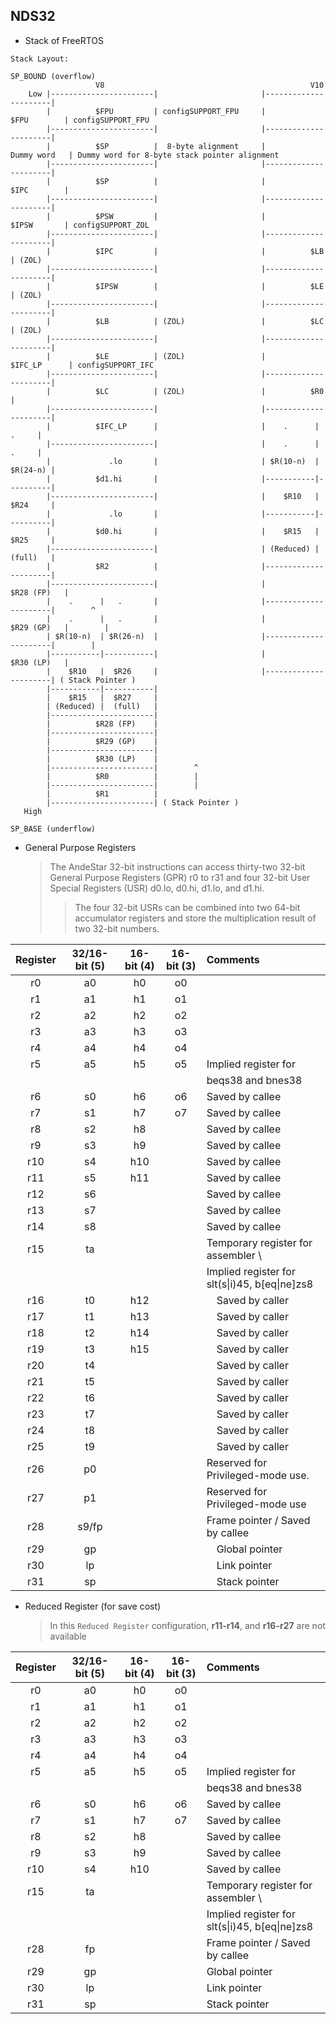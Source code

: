 NDS32
---

+ Stack of FreeRTOS

```
Stack Layout:

SP_BOUND (overflow)
                   V8                                              V10
    Low |-----------------------|                       |----------------------|
        |          $FPU         | configSUPPORT_FPU     |          $FPU        | configSUPPORT_FPU
        |-----------------------|                       |----------------------|
        |          $SP          |  8-byte alignment     |         Dummy word   | Dummy word for 8-byte stack pointer alignment
        |-----------------------|                       |----------------------|
        |          $SP          |                       |          $IPC        |
        |-----------------------|                       |----------------------|
        |          $PSW         |                       |          $IPSW       | configSUPPORT_ZOL
        |-----------------------|                       |----------------------|
        |          $IPC         |                       |          $LB         | (ZOL)
        |-----------------------|                       |----------------------|
        |          $IPSW        |                       |          $LE         | (ZOL)
        |-----------------------|                       |----------------------|
        |          $LB          | (ZOL)                 |          $LC         | (ZOL)
        |-----------------------|                       |----------------------|
        |          $LE          | (ZOL)                 |         $IFC_LP      | configSUPPORT_IFC
        |-----------------------|                       |----------------------|
        |          $LC          | (ZOL)                 |          $R0         |
        |-----------------------|                       |----------------------|
        |          $IFC_LP      |                       |    .      |    .     |
        |-----------------------|                       |    .      |    .     |
        |             .lo       |                       | $R(10-n)  | $R(24-n) |
        |          $d1.hi       |                       |-----------|----------|
        |-----------------------|                       |    $R10   | $R24     |
        |             .lo       |                       |-----------|----------|
        |          $d0.hi       |                       |    $R15   | $R25     |
        |-----------------------|                       | (Reduced) | (full)   |
        |          $R2          |                       |----------------------|
        |-----------------------|                       |          $R28 (FP)   |
        |    .      |   .       |                       |----------------------|        ^
        |    .      |   .       |                       |          $R29 (GP)   |        |
        | $R(10-n)  | $R(26-n)  |                       |----------------------|        |
        |-----------|-----------|                       |          $R30 (LP)   |
        |    $R10   |  $R26     |                       |----------------------| ( Stack Pointer )
        |-----------|-----------|
        |    $R15   |  $R27     |
        | (Reduced) |  (full)   |
        |-----------------------|
        |          $R28 (FP)    |
        |-----------------------|
        |          $R29 (GP)    |
        |-----------------------|
        |          $R30 (LP)    |
        |-----------------------|        ^
        |          $R0          |        |
        |-----------------------|        |
        |          $R1          |
        |-----------------------| ( Stack Pointer )
   High

SP_BASE (underflow)
```


+ General Purpose Registers
   > The AndeStar 32-bit instructions can access thirty-two 32-bit General Purpose Registers (GPR) r0 to r31
   and four 32-bit User Special Registers (USR) d0.lo, d0.hi, d1.lo, and d1.hi.
   >> The four 32-bit USRs can be combined into two 64-bit accumulator registers
   and store the multiplication result of two 32-bit numbers.

Register | 32/16-bit (5) | 16-bit (4) | 16-bit (3) | Comments
 :-:     | :-:           | :-:        | :-:        | :-
r0       | a0            | h0         | o0         |
r1       | a1            | h1         | o1         |
r2       | a2            | h2         | o2         |
r3       | a3            | h3         | o3         |
r4       | a4            | h4         | o4         |
r5       | a5            | h5         | o5         | Implied register for
<space>  |               |            |            | beqs38 and bnes38
r6       | s0            | h6         | o6         | Saved by callee
r7       | s1            | h7         | o7         | Saved by callee
r8       | s2            | h8         |            | Saved by callee
r9       | s3            | h9         |            | Saved by callee
r10      | s4            | h10        |            | Saved by callee
r11      | s5            | h11        |            | Saved by callee
r12      | s6            |            |            | Saved by callee
r13      | s7            |            |            | Saved by callee
r14      | s8            |            |            | Saved by callee
r15      | ta            |            |            | Temporary register for assembler \
<space>  |               |            |            | Implied register for slt(s\|i)45, b[eq\|ne]zs8
r16      | t0            | h12        |            |　Saved by caller
r17      | t1            | h13        |            |　Saved by caller
r18      | t2            | h14        |            |　Saved by caller
r19      | t3            | h15        |            |　Saved by caller
r20      | t4            |            |            |　Saved by caller
r21      | t5            |            |            |　Saved by caller
r22      | t6            |            |            |　Saved by caller
r23      | t7            |            |            |　Saved by caller
r24      | t8            |            |            |　Saved by caller
r25      | t9            |            |            |　Saved by caller
r26      | p0            |            |            | Reserved for Privileged-mode use.
r27      | p1            |            |            | Reserved for Privileged-mode use
r28      | s9/fp         |            |            | Frame pointer / Saved by callee
r29      | gp            |            |            |　Global pointer
r30      | lp            |            |            |　Link pointer
r31      | sp            |            |            |　Stack pointer

+ Reduced Register (for save cost)
    > In this `Reduced Register` configuration, **r11-r14**, and **r16-r27** are not available

Register | 32/16-bit (5) | 16-bit (4) | 16-bit (3) | Comments
 :-:     | :-:           | :-:        | :-:        | :-
r0       | a0            | h0         | o0         |
r1       | a1            | h1         | o1         |
r2       | a2            | h2         | o2         |
r3       | a3            | h3         | o3         |
r4       | a4            | h4         | o4         |
r5       | a5            | h5         | o5         | Implied register for
<space>  |               |            |            | beqs38 and bnes38
r6       | s0            | h6         | o6         | Saved by callee
r7       | s1            | h7         | o7         | Saved by callee
r8       | s2            | h8         |            | Saved by callee
r9       | s3            | h9         |            | Saved by callee
r10      | s4            | h10        |            | Saved by callee
r15      | ta            |            |            | Temporary register for assembler \
<space>  |               |            |            | Implied register for slt(s\|i)45, b[eq\|ne]zs8
r28      | fp            |            |            | Frame pointer / Saved by callee
r29      | gp            |            |            | Global pointer
r30      | lp            |            |            | Link pointer
r31      | sp            |            |            | Stack pointer


